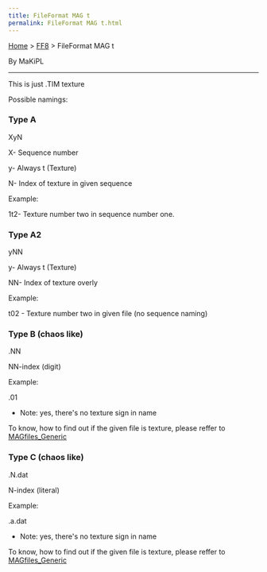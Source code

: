 ```yaml
---
title: FileFormat MAG t
permalink: FileFormat MAG t.html
---
```


[Home](../Main%20Page.md) > [FF8](../FF8.md) > FileFormat MAG t

By MaKiPL

------------------------------------------------------------------------

This is just .TIM texture

Possible namings:

### Type A

XyN

X- Sequence number

y- Always t (Texture)

N- Index of texture in given sequence

Example:

1t2- Texture number two in sequence number one.

### Type A2

yNN

y- Always t (Texture)

NN- Index of texture overly

Example:

t02 - Texture number two in given file (no sequence naming)

### Type B (chaos like)

.NN

NN-index (digit)

Example:

.01

-   Note: yes, there's no texture sign in name

To know, how to find out if the given file is texture, please reffer to
[MAGfiles\_Generic][]

### Type C (chaos like)

.N.dat

N-index (literal)

Example:

.a.dat

-   Note: yes, there's no texture sign in name

To know, how to find out if the given file is texture, please reffer to
[MAGfiles\_Generic][]

  [MAGfiles\_Generic]: FileFormat%20magfiles.md "wikilink"
